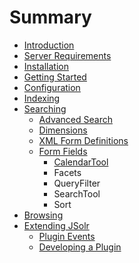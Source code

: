 # Summary

* [Introduction](README.md)
* [Server Requirements](server_requirements.md)
* [Installation](installation.md)
* [Getting Started](getting_started.md)
* [Configuration](configuration.md)
* [Indexing](indexing.md)
* [Searching](searching.md)
    * [Advanced Search](advanced-search.md)
    * [Dimensions](dimensions.md)
    * [XML Form Definitions](xml-form-definitions.md)
    * [Form Fields](form-fields.md)
        * [CalendarTool](calendartool.md)
        * Facets
        * QueryFilter
        * SearchTool
        * Sort
* [Browsing](browsing.md)
* [Extending JSolr](extending_jsolr.md)
    * [Plugin Events](plugin_events.md)
    * [Developing a Plugin](developing_a_plugin.md)

